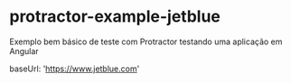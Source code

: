 # protractor-example-jetblue
Exemplo bem básico de teste com Protractor testando uma aplicação em Angular

baseUrl: 'https://www.jetblue.com'
